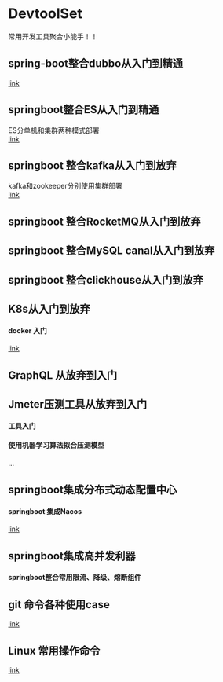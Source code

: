 # DevtoolSet

常用开发工具聚合小能手！！

## spring-boot整合dubbo从入门到精通
[link](https://gitee.com/sbbug/dubbo-demo)

## springboot整合ES从入门到精通
ES分单机和集群两种模式部署  
[link](https://gitee.com/sbbug/springboot-elasticsearch)

## springboot 整合kafka从入门到放弃
kafka和zookeeper分别使用集群部署  
[link](https://gitee.com/sbbug/springboot-kafka)
## springboot 整合RocketMQ从入门到放弃

## springboot 整合MySQL canal从入门到放弃

## springboot 整合clickhouse从入门到放弃

## K8s从入门到放弃

#### docker   入门

[link](https://gitee.com/sbbug/docker-note)

## GraphQL 从放弃到入门

## Jmeter压测工具从放弃到入门

#### 工具入门

#### 使用机器学习算法拟合压测模型

...

## springboot集成分布式动态配置中心

#### springboot 集成Nacos
[link](https://gitee.com/sbbug/springboot-nacos)


## springboot集成高并发利器

#### springboot整合常用限流、降级、熔断组件

## git 命令各种使用case

[link](https://gitee.com/sbbug/git-note)

## Linux 常用操作命令

[link](https://gitee.com/sbbug/linux-shell-note)
